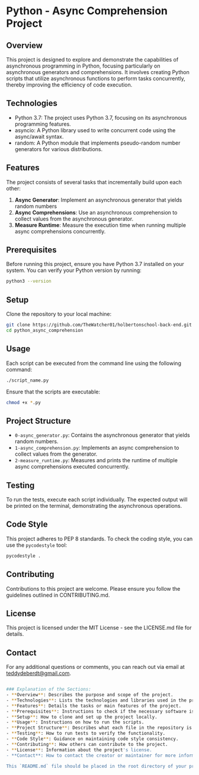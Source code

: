# Python - Async Comprehension Project

## Overview

This project is designed to explore and demonstrate the capabilities of asynchronous programming in Python, focusing particularly on asynchronous generators and comprehensions. It involves creating Python scripts that utilize asynchronous functions to perform tasks concurrently, thereby improving the efficiency of code execution.

## Technologies

- Python 3.7: The project uses Python 3.7, focusing on its asynchronous programming features.
- asyncio: A Python library used to write concurrent code using the async/await syntax.
- random: A Python module that implements pseudo-random number generators for various distributions.

## Features

The project consists of several tasks that incrementally build upon each other:

1. **Async Generator**: Implement an asynchronous generator that yields random numbers
2. **Async Comprehensions**: Use an asynchronous comprehension to collect values from the asynchronous generator.
3. **Measure Runtime**: Measure the execution time when running multiple async comprehensions concurrently.

## Prerequisites

Before running this project, ensure you have Python 3.7 installed on your system. You can verify your Python version by running:

```bash
python3 --version
```

## Setup

Clone the repository to your local machine:

```bash
git clone https://github.com/TheWatcher01/holbertonschool-back-end.git
cd python_async_comprehension
```

## Usage

Each script can be executed from the command line using the following command:

```bash
./script_name.py
```

Ensure that the scripts are executable:

```bash
chmod +x *.py
```

## Project Structure

- `0-async_generator.py`: Contains the asynchronous generator that yields random numbers.
- `1-async_comprehension.py`: Implements an async comprehension to collect values from the generator.
- `2-measure_runtime.py`: Measures and prints the runtime of multiple async comprehensions executed concurrently.

## Testing

To run the tests, execute each script individually. The expected output will be printed on the terminal, demonstrating the asynchronous operations.

## Code Style

This project adheres to PEP 8 standards. To check the coding style, you can use the `pycodestyle` tool:

```bash
pycodestyle .
```

## Contributing

Contributions to this project are welcome. Please ensure you follow the guidelines outlined in CONTRIBUTING.md.

## License

This project is licensed under the MIT License - see the LICENSE.md file for details.

## Contact

For any additional questions or comments, you can reach out via email at <teddydeberdt@gmail.com>.

```bash

### Explanation of the Sections:
- **Overview**: Describes the purpose and scope of the project.
- **Technologies**: Lists the technologies and libraries used in the project.
- **Features**: Details the tasks or main features of the project.
- **Prerequisites**: Instructions to check if the necessary software is installed.
- **Setup**: How to clone and set up the project locally.
- **Usage**: Instructions on how to run the scripts.
- **Project Structure**: Describes what each file in the repository is responsible for.
- **Testing**: How to run tests to verify the functionality.
- **Code Style**: Guidance on maintaining code style consistency.
- **Contributing**: How others can contribute to the project.
- **License**: Information about the project's license.
- **Contact**: How to contact the creator or maintainer for more information.

This `README.md` file should be placed in the root directory of your project to be easily accessible to anyone checking out your repository.
